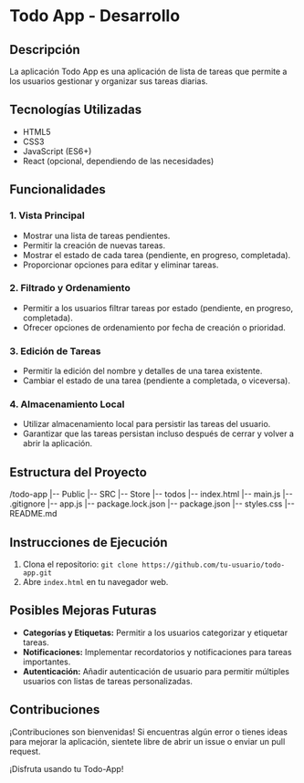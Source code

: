 # Todo App - Desarrollo

## Descripción

La aplicación Todo App es una aplicación de lista de tareas que permite a los usuarios gestionar y organizar sus tareas diarias.

## Tecnologías Utilizadas

- HTML5
- CSS3
- JavaScript (ES6+)
- React (opcional, dependiendo de las necesidades)

## Funcionalidades

### 1. Vista Principal

- Mostrar una lista de tareas pendientes.
- Permitir la creación de nuevas tareas.
- Mostrar el estado de cada tarea (pendiente, en progreso, completada).
- Proporcionar opciones para editar y eliminar tareas.

### 2. Filtrado y Ordenamiento

- Permitir a los usuarios filtrar tareas por estado (pendiente, en progreso, completada).
- Ofrecer opciones de ordenamiento por fecha de creación o prioridad.

### 3. Edición de Tareas

- Permitir la edición del nombre y detalles de una tarea existente.
- Cambiar el estado de una tarea (pendiente a completada, o viceversa).

### 4. Almacenamiento Local

- Utilizar almacenamiento local para persistir las tareas del usuario.
- Garantizar que las tareas persistan incluso después de cerrar y volver a abrir la aplicación.

## Estructura del Proyecto

/todo-app
|-- Public
|-- SRC
|-- Store
|-- todos
|-- index.html
|-- main.js
|-- .gitignore
|-- app.js
|-- package.lock.json
|-- package.json
|-- styles.css
|-- README.md


## Instrucciones de Ejecución

1. Clona el repositorio: `git clone https://github.com/tu-usuario/todo-app.git`
2. Abre `index.html` en tu navegador web.

## Posibles Mejoras Futuras

- **Categorías y Etiquetas:** Permitir a los usuarios categorizar y etiquetar tareas.
- **Notificaciones:** Implementar recordatorios y notificaciones para tareas importantes.
- **Autenticación:** Añadir autenticación de usuario para permitir múltiples usuarios con listas de tareas personalizadas.

## Contribuciones

¡Contribuciones son bienvenidas! Si encuentras algún error o tienes ideas para mejorar la aplicación, sientete libre de abrir un issue o enviar un pull request.

¡Disfruta usando tu Todo-App!

